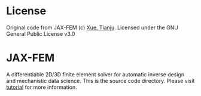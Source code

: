 # License
Original code from JAX-FEM (c) [Xue, Tianju](https://github.com/tianjuxue).
Licensed under the GNU General Public License v3.0

# JAX-FEM
A differentiable 2D/3D finite element solver for automatic inverse design and mechanistic data science. This is the source code directory. Please visit [tutorial](https://github.com/tianjuxue/jax-fem/tree/main/demos) for more information.



